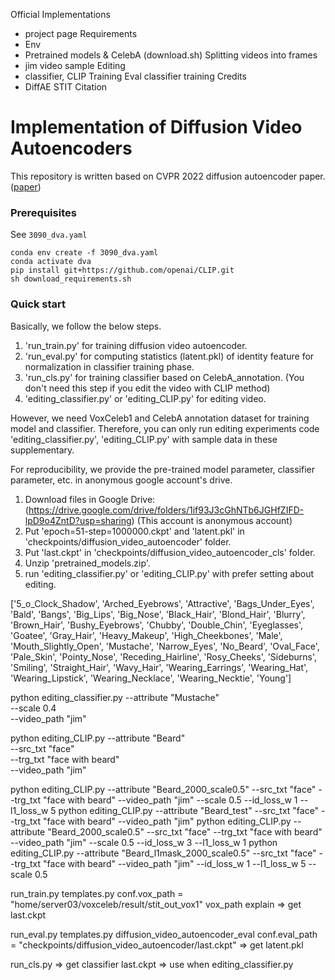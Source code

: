 Official Implementations
- project page
Requirements
- Env
- Pretrained models & CelebA (download.sh)
Splitting videos into frames
- jim video sample
Editing
- classifier, CLIP
Training
Eval
classifier training
Credits
- DiffAE STIT
Citation


# Implementation of Diffusion Video Autoencoders

This repository is written based on CVPR 2022 diffusion autoencoder paper. ([paper](https://openaccess.thecvf.com/content/CVPR2022/html/Preechakul_Diffusion_Autoencoders_Toward_a_Meaningful_and_Decodable_Representation_CVPR_2022_paper.html))


### Prerequisites

See `3090_dva.yaml`

```
conda env create -f 3090_dva.yaml
conda activate dva
pip install git+https://github.com/openai/CLIP.git
sh download_requirements.sh
```

### Quick start

Basically, we follow the below steps.
1. 'run_train.py' for training diffusion video autoencoder.
2. 'run_eval.py' for computing statistics (latent.pkl) of identity feature for normalization in classifier training phase.
3. 'run_cls.py' for training classifier based on CelebA_annotation. (You don't need this step if you edit the video with CLIP method)
4. 'editing_classifier.py' or 'editing_CLIP.py' for editing video.

However, we need VoxCeleb1 and CelebA annotation dataset for training model and classifier.
Therefore, you can only run editing experiments code 'editing_classifier.py', 'editing_CLIP.py' with sample data in these supplementary.

For reproducibility, we provide the pre-trained model parameter, classifier parameter, etc. in anonymous google account's drive.
 
1. Download files in Google Drive: (https://drive.google.com/drive/folders/1if93J3cGhNTb6JGHfZIFD-lpD9o4ZntD?usp=sharing) (This account is anonymous account)
2. Put 'epoch=51-step=1000000.ckpt' and 'latent.pkl' in 'checkpoints/diffusion_video_autoencoder' folder.
3. Put 'last.ckpt' in 'checkpoints/diffusion_video_autoencoder_cls' folder.
4. Unzip 'pretrained_models.zip'.
5. run 'editing_classifier.py' or 'editing_CLIP.py' with prefer setting about editing.

['5_o_Clock_Shadow', 'Arched_Eyebrows', 'Attractive', 'Bags_Under_Eyes', 'Bald', 'Bangs', 'Big_Lips', 'Big_Nose', 'Black_Hair', 'Blond_Hair', 'Blurry', 'Brown_Hair', 'Bushy_Eyebrows', 'Chubby', 'Double_Chin', 'Eyeglasses', 'Goatee', 'Gray_Hair', 'Heavy_Makeup', 'High_Cheekbones', 'Male', 'Mouth_Slightly_Open', 'Mustache', 'Narrow_Eyes', 'No_Beard', 'Oval_Face', 'Pale_Skin', 'Pointy_Nose', 'Receding_Hairline', 'Rosy_Cheeks', 'Sideburns', 'Smiling', 'Straight_Hair', 'Wavy_Hair', 'Wearing_Earrings', 'Wearing_Hat', 'Wearing_Lipstick', 'Wearing_Necklace', 'Wearing_Necktie', 'Young']


python editing_classifier.py --attribute "Mustache" \
                                --scale 0.4 \
                                --video_path "jim"

python editing_CLIP.py --attribute "Beard" \
                                --src_txt "face" \
                                --trg_txt "face with beard" \
                                --video_path "jim"

python editing_CLIP.py --attribute "Beard_2000_scale0.5" --src_txt "face" --trg_txt "face with beard" --video_path "jim" --scale 0.5 --id_loss_w 1 --l1_loss_w 5
python editing_CLIP.py --attribute "Beard_test" --src_txt "face" --trg_txt "face with beard" --video_path "jim"
python editing_CLIP.py --attribute "Beard_2000_scale0.5" --src_txt "face" --trg_txt "face with beard" --video_path "jim" --scale 0.5 --id_loss_w 3 --l1_loss_w 1
python editing_CLIP.py --attribute "Beard_l1mask_2000_scale0.5" --src_txt "face" --trg_txt "face with beard" --video_path "jim" --id_loss_w 1 --l1_loss_w 5 --scale 0.5

run_train.py
templates.py conf.vox_path = "home/server03/voxceleb/result/stit_out_vox1"
vox_path explain
=> get last.ckpt

run_eval.py
templates.py diffusion_video_autoencoder_eval conf.eval_path = "checkpoints/diffusion_video_autoencoder/last.ckpt"
=> get latent.pkl

run_cls.py
=> get classifier last.ckpt
=> use when editing_classifier.py
